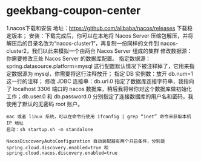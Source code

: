 # geekbang-coupon-center

1.nacos下载和安装
地址：https://github.com/alibaba/nacos/releases 下载稳定版本；
安装：下载完成后，你可以在本地将 Nacos Server 压缩包解压，并将解压后的目录名改为“nacos-cluster1”，再复制一份同样的文件到 nacos-cluster2，我们以此来模拟一个由两台 Nacos Server 组成的集群
修改数据源：
你需要修改三处 Nacos Server 的数据库配置。
指定数据源：spring.datasource.platform=mysql 这行配置默认情况下被注释掉了，它用来指定数据源为 mysql，你需要将这行注释放开；
指定 DB 实例数：放开 db.num=1 这一行的注释；
修改 JDBC 连接串：db.url.0 指定了数据库连接字符串，我指向了 localhost 3306 端口的 nacos 数据库，稍后我将带你对这个数据库做初始化工作；db.user.0 和 db.password.0 分别指定了连接数据库的用户名和密码，我使用了默认的无密码 root 账户。

    mac 或者 linux 系统，可以在命令行使用 ifconfig | grep “inet” 命令来获取本机 IP 地址
    启动：sh startup.sh -m standalone

    NacosDiscoveryAutoConfiguration 自动装配器有两个开启条件，分别是 spring.cloud.discovery.enabled=true 和 spring.cloud.nacos.discovery.enabled=true